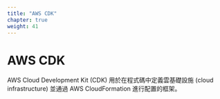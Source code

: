 ```yaml
---
title: "AWS CDK"
chapter: true
weight: 41
---
```


# AWS CDK

AWS Cloud Development Kit (CDK) 用於在程式碼中定義雲基礎設施 (cloud infrastructure) 並通過 AWS CloudFormation 進行配置的框架。
